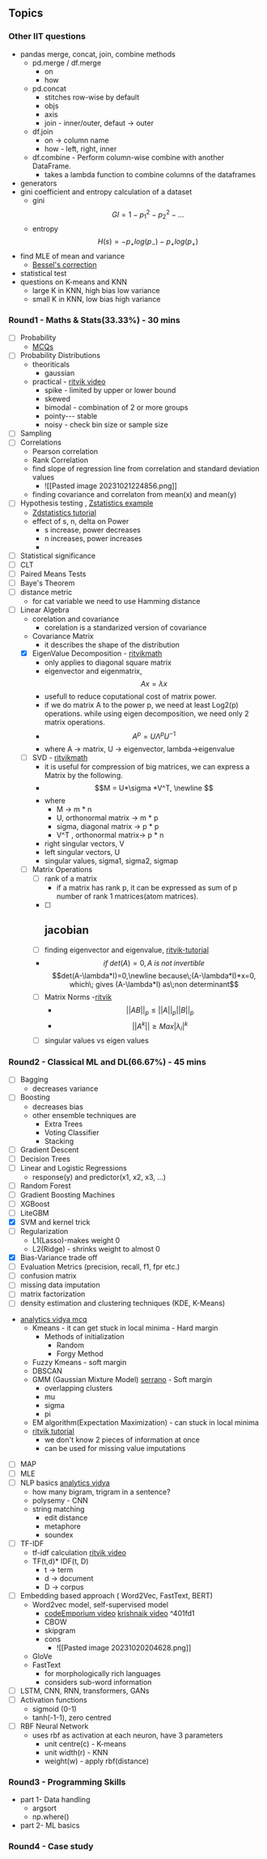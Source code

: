 ## Topics

### Other IIT questions
- pandas merge, concat, join, combine methods
	- pd.merge / df.merge
		- on
		- how
	- pd.concat
		- stitches row-wise by default
		- objs
		- axis
		- join - inner/outer, defaut -> outer
	- df.join
		- on -> column name
		- how - left, right, inner
	- df.combine - Perform column-wise combine with another DataFrame.
		- takes a lambda function to combine columns of the dataframes
- generators
- gini coefficient and entropy calculation of a dataset
	- gini $$GI = 1-p_1^2-p_2^2-...$$
	- entropy $$H(s) = -p_+log(p_-)-p_+log(p_+)$$
- find MLE of mean and variance
	- [Bessel's correction](https://www.statisticshowto.com/bessels-correction/)
- statistical test
- questions on K-means and KNN
	- large K in KNN, high bias low variance
	- small K in KNN, low bias high variance
### Round1 - Maths & Stats(33.33%) - 30 mins
- [ ] Probability
	- [MCQs](https://www.analyticsvidhya.com/blog/2017/04/40-questions-on-probability-for-all-aspiring-data-scientists/)
- [ ] Probability Distributions
	- theoriticals
		- gaussian
	- practical - [ritvik video](https://www.youtube.com/watch?v=bOlEUWMKDek)
		- spike - limited by upper or lower bound
		- skewed 
		- bimodal - combination of 2 or more groups
		- pointy--- stable
		- noisy - check bin size or sample size
- [ ] Sampling
- [ ] Correlations
	- Pearson correlation
	- Rank Correlation
	- find slope of regression line from correlation and standard deviation values
		- ![[Pasted image 20231021224856.png]]
	- finding covariance and correlaton from mean(x) and mean(y)
- [ ] Hypothesis testing , [Zstatistics example](https://www.youtube.com/watch?v=2GU_R7G5m-8)
	- [Zdstatistics tutorial](https://www.youtube.com/watch?v=CJvmp2gx7DQ)
	- effect of s, n, delta on Power
		- s increase, power decreases
		- n increases, power increases
		- 
- [ ] Statistical significance
- [ ] CLT
- [ ] Paired Means Tests
- [ ] Baye's Theorem
- [ ] distance metric
	- for cat variable we need to use Hamming distance
- [ ] Linear Algebra
	- corelation and covariance
		- corelation is a standarized version of covariance
	- Covariance Matrix
		- it describes the shape of the distribution
	- [x] EigenValue Decomposition - [ritvikmath](https://www.youtube.com/watch?v=KTKAp9Q3yWg)
		- only applies to diagonal square matrix
		- eigenvector and eigenmatrix, $$Ax = \lambda x$$ 
		- usefull to reduce coputational cost of matrix power.
		- if we do matrix A to the power p, we need at least Log2(p) operations. while using eigen decomposition, we need only 2 matrix operations.
		- $$A^p = U\Lambda^pU^{-1}$$
		-  where A -> matrix, U -> eigenvector, lambda->eigenvalue
	- [ ] SVD - [ritvikmath](https://www.youtube.com/watch?v=HAJey9-Q8js)
		- it is useful for compression of big matrices, we can express a Matrix by the following.
		- $$M = U*\sigma *V^T, \newline $$
		- where 
			- M -> m * n
			- U, orthonormal matrix -> m * p
			- sigma, diagonal matrix -> p * p
			- V^T , orthonormal matrix-> p * n
		- right singular vectors, V
		- left singular vectors, U
		- singular values, sigma1, sigma2, sigmap
	 - [ ] Matrix Operations
		 - [ ] rank of a matrix
			 - if a matrix has rank p, it can be expressed as sum of p number of rank 1 matrices(atom matrices).
		 - [ ] jacobian
			 -  
		 - [ ] finding eigenvector and eigenvalue, [ritvik-tutorial](https://www.youtube.com/watch?v=glaiP222JWA)
		 - $$if\;det(A) = 0, A\;is\;not\;invertible$$
		$$det(A-\lambda*I)=0,\newline because\;(A-\lambda*I)*x=0, which\; gives (A-\lambda*I) as\;non determinant$$
		 - [ ] Matrix Norms -[ritvik](https://www.youtube.com/watch?v=DkyM93Wgh_0)
			 - $$||AB||_p \leq ||A||_p ||B||_p$$
			 - $$||A^k|| \geq Max|\lambda _i|^k$$
		 - [ ] singular values vs eigen values
### Round2 - Classical ML and DL(66.67%) - 45 mins
- [ ] Bagging 
	- decreases variance
- [ ] Boosting
	- decreases bias
	- other ensemble techniques are 
		- Extra Trees
		- Voting Classifier
		- Stacking
- [ ] Gradient Descent
- [ ] Decision Trees
- [ ] Linear and Logistic Regressions
	- response(y) and predictor(x1, x2, x3, ...)
- [ ] Random Forest
- [ ] Gradient Boosting Machines
- [ ] XGBoost
- [ ] LiteGBM
- [x] SVM and kernel trick
- [ ] Regularization
	- L1(Lasso)-makes weight 0
	- L2(Ridge) - shrinks weight to almost 0
- [x] Bias-Variance trade off
- [ ] Evaluation Metrics (precision, recall, f1, fpr etc.)
- [ ] confusion matrix
- [ ] missing data imputation
- [ ] matrix factorization
- [ ] density estimation and clustering techniques (KDE, K-Means)
- [analytics vidya mcq](https://www.analyticsvidhya.com/blog/2017/02/test-data-scientist-clustering/)
	- Kmeans - it can get stuck in local minima - Hard margin
		- Methods of initialization
			- Random
			- Forgy Method
	- Fuzzy Kmeans - soft margin
	- DBSCAN
	- GMM (Gaussian Mixture Model) [serrano](https://www.youtube.com/watch?v=q71Niz856KE) - Soft margin
		- overlapping clusters
		- mu
		- sigma
		- pi
	- EM algorithm(Expectation Maximization) - can stuck in local minima
	- [ritvik tutorial](https://www.youtube.com/watch?v=xy96ArOpntA)
		- we don't know 2 pieces of information at once
		- can be used for missing value imputations
- [ ] MAP
- [ ] MLE
- [ ] NLP basics [analytics vidya](https://www.analyticsvidhya.com/blog/2017/07/30-questions-test-data-scientist-natural-language-processing-solution-skilltest-nlp/)
	- how many bigram, trigram in a sentence?
	- polysemy - CNN
	- string matching
		- edit distance
		- metaphore
		- soundex
- [ ] TF-IDF
	- tf-idf calculation [ritvik video](https://www.youtube.com/watch?v=OymqCnh-APA)
	- TF(t,d)* IDF(t, D)
		- t -> term
		- d -> document
		- D -> corpus
- [ ] Embedding based approach ( Word2Vec, FastText, BERT)
	- Word2vec model, self-supervised model
		- [codeEmporium video](https://www.youtube.com/watch?v=9S0-OC4LFNo) [krishnaik video](https://www.youtube.com/watch?v=hKgUlpcZ1eI) ^401fd1
		- CBOW 
		- skipgram
		- cons
			- ![[Pasted image 20231020204628.png]]
	- GloVe
	- FastText
		- for morphologically rich languages 
		- considers sub-word information
- [ ] LSTM, CNN, RNN, transformers, GANs
- [ ] Activation functions
	- sigmoid (0-1)
	- tanh(-1-1), zero centred
- [ ] RBF Neural Network
	- uses rbf as activation at each neuron, have 3 parameters
		- unit centre(c) - K-means
		- unit width(r) - KNN
		- weight(w) - apply rbf(distance)

### Round3 - Programming Skills
- part 1- Data handling
	- argsort
	- np.where()
- part 2- ML basics

### Round4 - Case study